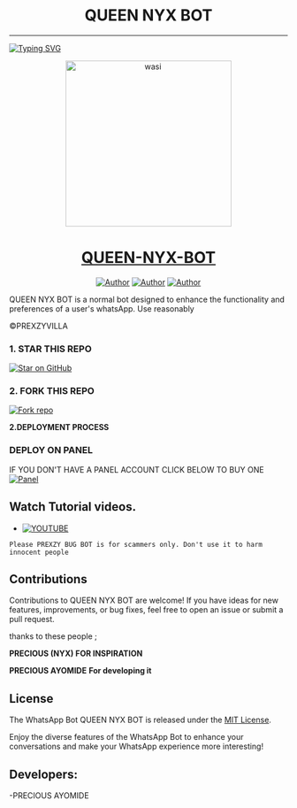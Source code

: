 <h1 align="center"> QUEEN NYX BOT </h1>
<p align="center">  
  
***
  
<a href="https://git.io/typing-svg"><img src="https://readme-typing-svg.demolab.com?font=Black+Ops+One&size=50&pause=1000&color=1BAFBAFF&center=true&width=910&height=100&lines=THANKS FOR CHOOSING ;QUEEN-NYX-BOT;WHATSAPP+NORMAL+BOT;CREATED+BY+PRECIOUS+AYOMIDE;RELEASED+12.03.25" alt="Typing SVG" /></a>
  </p>

  <p align="center">  
  <a href="https://whatsapp.com/channel/0029VapyPnMKAwEk3YuHAb3s">
    <img alt="wasi" height="300" src="https://files.catbox.moe/kp8w9p.jpeg">
    <h1 align="center">QUEEN-NYX-BOT</h1>
  </a>
</p>
<p align="center">
<a href="https://github.com/Prexzybooster"><img title="Author" src="https://img.shields.io/badge/Prexzybooster-black?style=for-the-badge&logo=Github"></a> <a href="https://whatsapp.com/channel/0029VapyPnMKAwEk3YuHAb3s"><img title="Author" src="https://img.shields.io/badge/CHANNEL-black?style=for-the-badge&logo=whatsapp"></a> <a href="https://wa.me/+2349159895444"><img title="Author" src="https://img.shields.io/badge/CHAT US-black?style=for-the-badge&logo=whatsapp"></a>

   
   

QUEEN NYX BOT is a normal bot designed to enhance the functionality and preferences of a user's whatsApp. Use reasonably

©PREXZYVILLA

### 1. STAR THIS REPO
[![Star on GitHub](https://img.shields.io/badge/⭐%20Star%20on%20GitHub-blue?style=for-the-badge)](https://github.com/Prexzybooster/QUEEN-NYX-BOT)

### 2. FORK THIS REPO

<a href='https://github.com/Prexzybooster/QUEEN-NYX-BOT/fork' target="_blank"><img alt='Fork repo' src='https://img.shields.io/badge/Fork This Repo-black?style=for-the-badge&logo=git&logoColor=white'/></a>
   


 **2.DEPLOYMENT PROCESS**
### DEPLOY ON PANEL
IF YOU DON'T HAVE A PANEL ACCOUNT CLICK BELOW TO BUY ONE 
    <br>
    <a href='https://wa.me/2349159895444?text=I%20wanna%20buy%20a%20panel%20to%20deploy%20my%20bot' target="_blank"><img alt='Panel' src='https://img.shields.io/badge/BUY%20PANEL-green?style=for-the-badge'/></a>

## Watch Tutorial videos.
* [![YOUTUBE](https://img.shields.io/badge/HOW_TO_DEPLOY-red?style=for-the-badge&logo=youtube&logoColor=white)](https://www.youtube.com/@prexzyvilla)








`Please PREXZY BUG BOT is for scammers only. Don't use it to harm innocent people`


## Contributions

Contributions to QUEEN NYX BOT are welcome! If you have ideas for new features, improvements, or bug fixes, feel free to open an issue or submit a pull request. <br>

   thanks to these people ;

   **PRECIOUS (NYX) FOR INSPIRATION** 

   **PRECIOUS AYOMIDE** **For developing it**


## License

The WhatsApp Bot QUEEN NYX BOT is released under the [MIT License](https://opensource.org/licenses/MIT).

Enjoy the diverse features of the WhatsApp Bot to enhance your conversations and make your WhatsApp experience more interesting!

## Developers:

-PRECIOUS AYOMIDE
